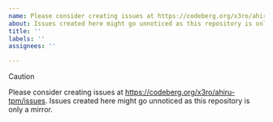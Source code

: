 ```yaml
---
name: Please consider creating issues at https://codeberg.org/x3ro/ahiru-tpm/issues
about: Issues created here might go unnoticed as this repository is only a mirror.
title: ''
labels: ''
assignees: ''

---
```


> [!CAUTION]
>
> Please consider creating issues at https://codeberg.org/x3ro/ahiru-tpm/issues.
> Issues created here might go unnoticed as this repository is only a mirror.
